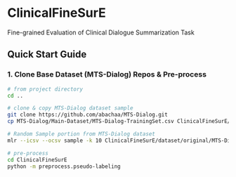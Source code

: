 # ClinicalFineSurE
Fine-grained Evaluation of Clinical Dialogue Summarization Task 

## Quick Start Guide
### 1. Clone Base Dataset (MTS-Dialog) Repos & Pre-process
```sh
# from project directory
cd ..

# clone & copy MTS-Dialog dataset sample
git clone https://github.com/abachaa/MTS-Dialog.git
cp MTS-Dialog/Main-Dataset/MTS-Dialog-TrainingSet.csv ClinicalFineSurE/dataset/original/

# Random Sample portion from MTS-Dialog dataset
mlr --icsv --ocsv sample -k 10 ClinicalFineSurE/dataset/original/MTS-Dialog-TrainingSet.csv > ClinicalFineSurE/dataset/sampled/MTS-Dialog.csv

# pre-process
cd ClinicalFineSurE
python -m preprocess.pseudo-labeling
```
